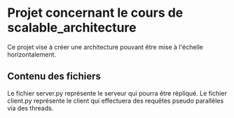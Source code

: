 # Projet concernant le cours de scalable_architecture
Ce projet vise à créer une architecture pouvant être mise à l'échelle horizontalement.

## Contenu des fichiers
Le fichier server.py représente le serveur qui pourra être répliqué.
Le fichier client.py représente le client qui effectuera des requêtes pseudo parallèles via des threads.
